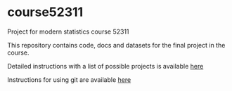 # course52311

Project for modern statistics course 52311


This repository contains code, docs and datasets for the final project in the course. 


Detailed instructions with a list of possible projects is available [here](docs/FinalProjectInstructions_2014_15.pdf)

Instructions for using git are available [here](docs/github_instructions.txt)





